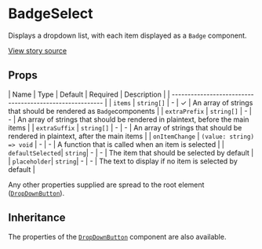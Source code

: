 # BadgeSelect

Displays a dropdown list, with each item displayed as a `Badge` component.

[View story source](https://github.com/resin-io-modules/rendition/blob/master/src/stories/BadgeSelect.js)

## Props

| Name   | Type   | Default   | Required   | Description   |
| -------------------------------------------------------- |
| `items`  | `string[]` | - | ✓ | An array of strings that should be rendered as `Badge`components |
| `extraPrefix`  | `string[]` | - | - | An array of strings that should be rendered in plaintext, before the main items |
| `extraSuffix`  | `string[]` | - | - | An array of strings that should be rendered in plaintext, after the main items |
| `onItemChange`  | `(value: string) => void` | - | - | A function that is called when an item is selected |
| `defaultSelected`| `string`| - | - | The item that should be selected by default |
| `placeholder`| `string`| - | - | The text to display if no item is selected by default |

Any other properties supplied are spread to the root element ([`DropDownButton`][1]).

## Inheritance

The properties of the [`DropDownButton`][1] component are also available.

[1]: /?selectedKind=DropDownButton
